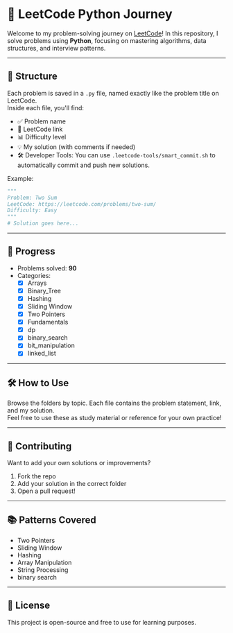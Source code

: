 # 🧠 LeetCode Python Journey

Welcome to my problem-solving journey on [LeetCode](https://leetcode.com/u/MOHAMEDHOSSAM2112/)! 
In this repository, I solve problems using **Python**, focusing on mastering algorithms, data structures, and interview patterns.

---

## 📌 Structure

Each problem is saved in a `.py` file, named exactly like the problem title on LeetCode.  
Inside each file, you'll find:
- ✅ Problem name
- 🔗 LeetCode link
- 📊 Difficulty level
- 💡 My solution (with comments if needed)
- 🛠️ Developer Tools:
You can use `.leetcode-tools/smart_commit.sh` to automatically commit and push new solutions.

Example:

```python
"""
Problem: Two Sum  
LeetCode: https://leetcode.com/problems/two-sum/  
Difficulty: Easy
"""
# Solution goes here...

```

---

## 🚀 Progress

- Problems solved: **90**
- Categories:
  - [x] Arrays
  - [x] Binary_Tree
  - [x] Hashing
  - [x] Sliding Window
  - [x] Two Pointers
  - [x] Fundamentals
  - [x] dp
  - [x] binary_search
  - [x] bit_manipulation
  - [x] linked_list

---

## 🛠️ How to Use

Browse the folders by topic. Each file contains the problem statement, link, and my solution.  
Feel free to use these as study material or reference for your own practice!

---

## 🤝 Contributing

Want to add your own solutions or improvements?  
1. Fork the repo
2. Add your solution in the correct folder
3. Open a pull request!

---

## 📚 Patterns Covered

- Two Pointers
- Sliding Window
- Hashing
- Array Manipulation
- String Processing
- binary search

---

## 📝 License

This project is open-source and free to use for learning purposes.
